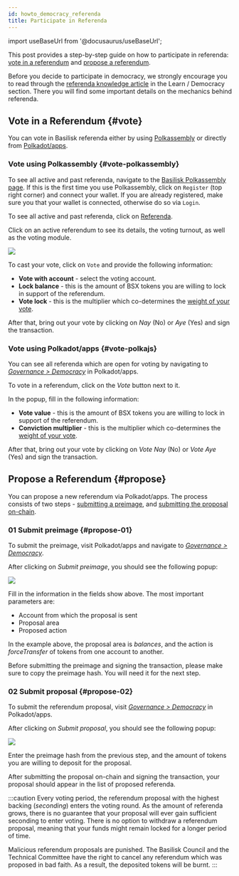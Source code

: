 ```yaml
---
id: howto_democracy_referenda
title: Participate in Referenda
---
```


import useBaseUrl from '@docusaurus/useBaseUrl';

This post provides a step-by-step guide on how to participate in referenda: [vote in a referendum](#vote) and [propose a referendum](#propose).

Before you decide to participate in democracy, we strongly encourage you to read through the [referenda knowledge article](/learn_democracy_referenda) in the Learn / Democracy section. There you will find some important details on the mechanics behind referenda.

## Vote in a Referendum {#vote}
You can vote in Basilisk referenda either by using [Polkassembly](#vote-polkassembly) or directly from [Polkadot/apps](#vote-polkajs).

### Vote using Polkassembly {#vote-polkassembly}
To see all active and past referenda, navigate to the [Basilisk Polkassembly page](https://basilisk.polkassembly.network/). If this is the first time you use Polkassembly, click on `Register` (top right corner) and connect your wallet. If you are already registered, make sure you that your wallet is connected, otherwise do so via `Login`.

To see all active and past referenda, click on [Referenda](https://basilisk.polkassembly.network/referenda).

Click on an active referendum to see its details, the voting turnout, as well as the voting module.

<div style={{textAlign: 'center'}}>
  <img src={useBaseUrl('/img/howto_democracy_referenda/polkassembly-vote.jpg')} />
</div>

To cast your vote, click on `Vote` and provide the following information:
* **Vote with account** - select the voting account.
* **Lock balance** - this is the amount of BSX tokens you are willing to lock in support of the referendum.
* **Vote lock** - this is the multiplier which co-determines the [weight of your vote](/learn_democracy_referenda#referenda-votes-weighing).

After that, bring out your vote by clicking on *Nay* (No) or *Aye* (Yes) and sign the transaction.

### Vote using Polkadot/apps {#vote-polkajs}
You can see all referenda which are open for voting by navigating to [*Governance > Democracy*](https://polkadot.js.org/apps/?rpc=wss%253A%252F%252Frpc-01.basilisk.hydradx.io#/democracy) in Polkadot/apps.

To vote in a referendum, click on the *Vote* button next to it.

In the popup, fill in the following information:

* **Vote value** - this is the amount of BSX tokens you are willing to lock in support of the referendum.
* **Conviction multiplier** - this is the multiplier which co-determines the [weight of your vote](/learn_democracy_referenda#referenda-votes-weighing).

After that, bring out your vote by clicking on *Vote Nay* (No) or *Vote Aye* (Yes) and sign the transaction.

## Propose a Referendum {#propose}
You can propose a new referendum via Polkadot/apps. The process consists of two steps - [submitting a preimage](#propose-01), and [submitting the proposal on-chain](#propose-02).

### 01 Submit preimage {#propose-01}
To submit the preimage, visit Polkadot/apps and navigate to [*Governance > Democracy*](https://polkadot.js.org/apps/?rpc=wss%253A%252F%252Frpc-01.basilisk.hydradx.io#/democracy).

After clicking on *Submit preimage*, you should see the following popup:

<div style={{textAlign: 'center'}}>
  <img src={useBaseUrl('/img/howto_democracy_referenda/polkajs-preimage.jpg')} />
</div>

Fill in the information in the fields show above. The most important parameters are:
* Account from which the proposal is sent
* Proposal area
* Proposed action

In the example above, the proposal area is *balances*, and the action is *forceTransfer* of tokens from one account to another.

Before submitting the preimage and signing the transaction, please make sure to copy the preimage hash. You will need it for the next step.

### 02 Submit proposal {#propose-02}
To submit the referendum proposal, visit [*Governance > Democracy*](https://polkadot.js.org/apps/?rpc=wss%253A%252F%252Frpc-01.basilisk.hydradx.io#/democracy) in Polkadot/apps.

After clicking on *Submit proposal*, you should see the following popup:

<div style={{textAlign: 'center'}}>
  <img src={useBaseUrl('/img/howto_democracy_referenda/polkajs-proposal.jpg')} />
</div>

Enter the preimage hash from the previous step, and the amount of tokens you are willing to deposit for the proposal.

After submitting the proposal on-chain and signing the transaction, your proposal should appear in the list of proposed referenda.

:::caution
Every voting period, the referendum proposal with the highest backing (*seconding*) enters the voting round. As the amount of referenda grows, there is no guarantee that your proposal will ever gain sufficient seconding to enter voting. There is no option to withdraw a referendum proposal, meaning that your funds might remain locked for a longer period of time.

Malicious referendum proposals are punished. The Basilisk Council and the Technical Committee have the right to cancel any referendum which was proposed in bad faith. As a result, the deposited tokens will be burnt.
:::
